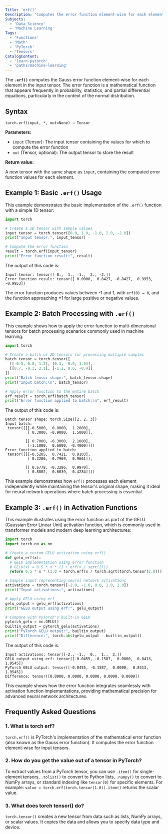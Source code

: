 ```yaml
---
Title: 'erf()'
Description: 'Computes the error function element-wise for each element in the input tensor'
Subjects:
  - 'Data Science'
  - 'Machine Learning'
Tags:
  - 'Functions'
  - 'Math'
  - 'PyTorch'
  - 'Tensors'
CatalogContent:
  - 'learn-pytorch'
  - 'paths/machine-learning'
---
```


The **`.erf()`** computes the Gauss error function element-wise for each element in the input tensor. The error function is a mathematical function that appears frequently in probability, statistics, and partial differential equations, particularly in the context of the normal distribution.

## Syntax

```pseudo
torch.erf(input, *, out=None) → Tensor
```

**Parameters:**

- `input` (Tensor): The input tensor containing the values for which to compute the error function
- `out` (Tensor, optional): The output tensor to store the result

**Return value:**

A new tensor with the same shape as `input`, containing the computed error function values for each element.

## Example 1: Basic `.erf()` Usage

This example demonstrates the basic implementation of the `.erf()` function with a simple 1D tensor:

```py
import torch

# Create a 1D tensor with sample values
input_tensor = torch.tensor([0.0, 1.0, -1.0, 2.0, -2.0])
print("Input tensor:", input_tensor)

# Compute the error function
result = torch.erf(input_tensor)
print("Error function result:", result)
```

The output of this code is:

```shell
Input tensor: tensor([ 0.,  1., -1.,  2., -2.])
Error function result: tensor([ 0.0000,  0.8427, -0.8427,  0.9953, -0.9953])
```

The error function produces values between -1 and 1, with `erf(0) = 0`, and the function approaching ±1 for large positive or negative values.

## Example 2: Batch Processing with `.erf()`

This example shows how to apply the error function to multi-dimensional tensors for batch processing scenarios commonly used in machine learning:

```py
import torch

# Create a batch of 2D tensors for processing multiple samples
batch_tensor = torch.tensor([
  [[-0.5, 0.8, 1.2], [0.3, -0.9, 1.5]],
  [[0.7, -0.3, 2.1], [-1.1, 0.6, -0.4]]
])
print("Batch tensor shape:", batch_tensor.shape)
print("Input batch:\n", batch_tensor)

# Apply error function to the entire batch
erf_result = torch.erf(batch_tensor)
print("Error function applied to batch:\n", erf_result)
```

The output of this code is:

```shell
Batch tensor shape: torch.Size([2, 2, 3])
Input batch:
 tensor([[[-0.5000,  0.8000,  1.2000],
          [ 0.3000, -0.9000,  1.5000]],

         [[ 0.7000, -0.3000,  2.1000],
          [-1.1000,  0.6000, -0.4000]]])
Error function applied to batch:
 tensor([[[-0.5205,  0.7421,  0.9103],
          [ 0.3286, -0.7969,  0.9661]],

         [[ 0.6778, -0.3286,  0.9970],
          [-0.8802,  0.6039, -0.4284]]])
```

This example demonstrates how `erf()` processes each element independently while maintaining the tensor's original shape, making it ideal for neural network operations where batch processing is essential.

## Example 3: `.erf()` in Activation Functions

This example illustrates using the error function as part of the GELU (Gaussian Error Linear Unit) activation function, which is commonly used in transformer models and modern deep learning architectures:

```py
import torch
import torch.nn as nn

# Create a custom GELU activation using erf()
def gelu_erf(x):
  # GELU implementation using error function
  # GELU(x) = 0.5 * x * (1 + erf(x / sqrt(2)))
  return 0.5 * x * (1.0 + torch.erf(x / torch.sqrt(torch.tensor(2.0))))

# Sample input representing neural network activations
activations = torch.tensor([-2.0, -1.0, 0.0, 1.0, 2.0])
print("Input activations:", activations)

# Apply GELU using erf
gelu_output = gelu_erf(activations)
print("GELU output using erf:", gelu_output)

# Compare with PyTorch's built-in GELU
pytorch_gelu = nn.GELU()
builtin_output = pytorch_gelu(activations)
print("PyTorch GELU output:", builtin_output)
print("Difference:", torch.abs(gelu_output - builtin_output))
```

The output of this code is:

```shell
Input activations: tensor([-2., -1.,  0.,  1.,  2.])
GELU output using erf: tensor([-0.0455, -0.1587,  0.0000,  0.8413,  1.9545])
PyTorch GELU output: tensor([-0.0455, -0.1587,  0.0000,  0.8413,  1.9545])
Difference: tensor([0.0000, 0.0000, 0.0000, 0.0000, 0.0000])
```

This example shows how the error function integrates seamlessly with activation function implementations, providing mathematical precision for advanced neural network architectures.

## Frequently Asked Questions

### 1. What is torch erf?

`torch.erf()` is PyTorch's implementation of the mathematical error function (also known as the Gauss error function). It computes the error function element-wise for input tensors.

### 2. How do you get the value out of a tensor in PyTorch?

To extract values from a PyTorch tensor, you can use `.item()` for single-element tensors, `.tolist()` to convert to Python lists, `.numpy()` to convert to NumPy arrays, or standard indexing like `tensor[0]` for specific elements. For example: `value = torch.erf(torch.tensor(1.0)).item()` returns the scalar value.

### 3. What does torch tensor() do?

`torch.tensor()` creates a new tensor from data such as lists, NumPy arrays, or scalar values. It copies the data and allows you to specify data type and device.
